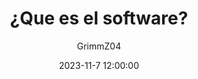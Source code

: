 ---
title: ¿Que es el software?
author: GrimmZ04
date: 2023-11-7 12:00:00
categories: [Informativo]
tags: [sistema-operativo]
pin: false
---